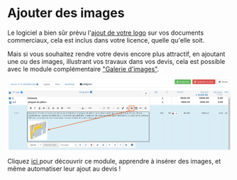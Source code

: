 # Ajouter des images

Le logiciel a bien sûr prévu l'[ajout de votre logo](../../../../aide-au-demarrage/parametrage-de-mon-entreprise/logo-et-signature-de-lentreprise.md) sur vos documents commerciaux, cela est inclus dans votre licence, quelle qu'elle soit.



Mais si vous souhaitez rendre votre devis encore plus attractif, en ajoutant une ou des images, illustrant vos travaux dans vos devis, cela est possible avec le module complémentaire ["Galerie d'images"](../../../../les-plus-du-logiciel/galerie-dimages.md).

![](../../../../.gitbook/assets/screenshot-233-.png)

Cliquez [ici ](../../../../les-plus-du-logiciel/galerie-dimages.md)pour découvrir ce module, apprendre à insérer des images, et même automatiser leur ajout au devis ! 

